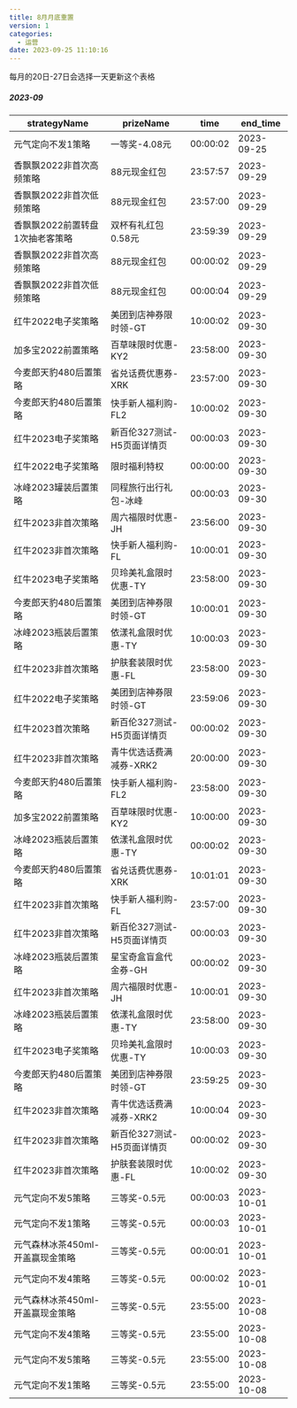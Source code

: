 ```yaml
---
title: 8月月底重置
version: 1
categories:
  - 运营
date: 2023-09-25 11:10:16
---
```

每月的20日-27日会选择一天更新这个表格

##### 2023-09

|strategyName|prizeName|time|end_time|
| -------- | ------------------- | --- | --- |
|元气定向不发1策略|一等奖-4.08元|00:00:02|2023-09-25|
|香飘飘2022非首次高频策略|88元现金红包|23:57:57|2023-09-29|
|香飘飘2022非首次低频策略|88元现金红包|23:57:00|2023-09-29|
|香飘飘2022前置转盘1次抽老客策略|双杯有礼红包0.58元|23:59:39|2023-09-29|
|香飘飘2022非首次高频策略|88元现金红包|00:00:02|2023-09-29|
|香飘飘2022非首次低频策略|88元现金红包|00:00:04|2023-09-29|
|红牛2022电子奖策略|美团到店神券限时领-GT|10:00:02|2023-09-30|
|加多宝2022前置策略|百草味限时优惠-KY2|23:58:00|2023-09-30|
|今麦郎天豹480后置策略|省兑话费优惠券-XRK|23:57:00|2023-09-30|
|今麦郎天豹480后置策略|快手新人福利购-FL2|10:00:02|2023-09-30|
|红牛2023电子奖策略|新百伦327测试-H5页面详情页|00:00:03|2023-09-30|
|红牛2022电子奖策略|限时福利特权|00:00:00|2023-09-30|
|冰峰2023罐装后置策略|同程旅行出行礼包-冰峰|00:00:03|2023-09-30|
|红牛2023非首次策略|周六福限时优惠-JH|23:56:00|2023-09-30|
|红牛2023非首次策略|快手新人福利购-FL|10:00:01|2023-09-30|
|红牛2023电子奖策略|贝玲美礼盒限时优惠-TY|23:58:00|2023-09-30|
|今麦郎天豹480后置策略|美团到店神券限时领-GT|10:00:01|2023-09-30|
|冰峰2023瓶装后置策略|依漾礼盒限时优惠-TY|10:00:03|2023-09-30|
|红牛2023非首次策略|护肤套装限时优惠-FL|23:58:00|2023-09-30|
|红牛2022电子奖策略|美团到店神券限时领-GT|23:59:06|2023-09-30|
|红牛2023首次策略|新百伦327测试-H5页面详情页|00:00:02|2023-09-30|
|红牛2023非首次策略|青牛优选话费满减券-XRK2|20:00:00|2023-09-30|
|今麦郎天豹480后置策略|快手新人福利购-FL2|23:58:00|2023-09-30|
|加多宝2022前置策略|百草味限时优惠-KY2|10:00:00|2023-09-30|
|冰峰2023瓶装后置策略|依漾礼盒限时优惠-TY|00:00:02|2023-09-30|
|今麦郎天豹480后置策略|省兑话费优惠券-XRK|10:01:01|2023-09-30|
|红牛2023非首次策略|快手新人福利购-FL|23:57:00|2023-09-30|
|红牛2023非首次策略|新百伦327测试-H5页面详情页|00:00:03|2023-09-30|
|冰峰2023瓶装后置策略|星宝奇盒盲盒代金券-GH|00:00:02|2023-09-30|
|红牛2023非首次策略|周六福限时优惠-JH|10:00:01|2023-09-30|
|冰峰2023瓶装后置策略|依漾礼盒限时优惠-TY|23:58:00|2023-09-30|
|红牛2023电子奖策略|贝玲美礼盒限时优惠-TY|10:00:03|2023-09-30|
|今麦郎天豹480后置策略|美团到店神券限时领-GT|23:59:25|2023-09-30|
|红牛2023非首次策略|青牛优选话费满减券-XRK2|10:00:04|2023-09-30|
|红牛2023非首次策略|新百伦327测试-H5页面详情页|00:00:02|2023-09-30|
|红牛2023非首次策略|护肤套装限时优惠-FL|10:00:02|2023-09-30|
|元气定向不发5策略|三等奖-0.5元|00:00:03|2023-10-01|
|元气定向不发1策略|三等奖-0.5元|00:00:03|2023-10-01|
|元气森林冰茶450ml-开盖赢现金策略|三等奖-0.5元|00:00:01|2023-10-01|
|元气定向不发4策略|三等奖-0.5元|00:00:02|2023-10-01|
|元气森林冰茶450ml-开盖赢现金策略|三等奖-0.5元|23:55:00|2023-10-08|
|元气定向不发4策略|三等奖-0.5元|23:55:00|2023-10-08|
|元气定向不发5策略|三等奖-0.5元|23:55:00|2023-10-08|
|元气定向不发1策略|三等奖-0.5元|23:55:00|2023-10-08|
